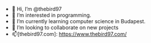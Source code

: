 - 👋 Hi, I’m @thebird97
- 👀 I’m interested in programming.
- 🌱 I’m currently learning computer science in Budapest.
- 💞️ I’m looking to collaborate on new projects
- 📫[thebird97.com]: https://www.thebird97.com/
